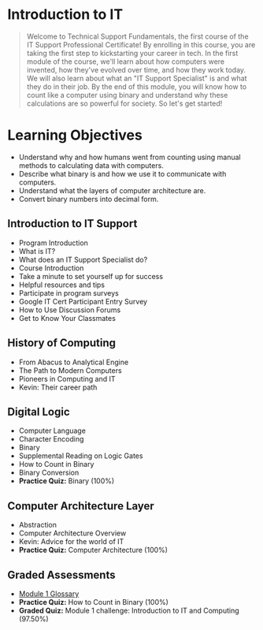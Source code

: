 # Introduction to IT
> Welcome to Technical Support Fundamentals, the first course of the IT Support Professional Certificate! By enrolling in this course, you are taking the first step to kickstarting your career in tech. In the first module of the course, we'll learn about how computers were invented, how they've evolved over time, and how they work today. We will also learn about what an "IT Support Specialist" is and what they do in their job. By the end of this module, you will know how to count like a computer using binary and understand why these calculations are so powerful for society. So let's get started!
# Learning Objectives
- Understand why and how humans went from counting using manual methods to calculating data with computers.
- Describe what binary is and how we use it to communicate with computers.
- Understand what the layers of computer architecture are.
- Convert binary numbers into decimal form.
## Introduction to IT Support
- Program Introduction
- What is IT?
- What does an IT Support Specialist do?
- Course Introduction
- Take a minute to set yourself up for success
- Helpful resources and tips
- Participate in program surveys
- Google IT Cert Participant Entry Survey
- How to Use Discussion Forums
- Get to Know Your Classmates
## History of Computing
- From Abacus to Analytical Engine
- The Path to Modern Computers
- Pioneers in Computing and IT
- Kevin: Their career path
## Digital Logic
- Computer Language
- Character Encoding
- Binary
- Supplemental Reading on Logic Gates
- How to Count in Binary
- Binary Conversion
- **Practice Quiz:** Binary (100%)
## Computer Architecture Layer
- Abstraction
- Computer Architecture Overview
- Kevin: Advice for the world of IT
- **Practice Quiz:** Computer Architecture (100%)
## Graded Assessments
- [Module 1 Glossary](https://github.com/KailaniBailey/Google-IT-Support-Professional-Certificate/tree/main/Technical%20Support%20Fundamentals/Introduction%20to%20IT/Module%201%20Glossary)
- **Practice Quiz:** How to Count in Binary (100%)
- **Graded Quiz:** Module 1 challenge: Introduction to IT and Computing (97.50%)

